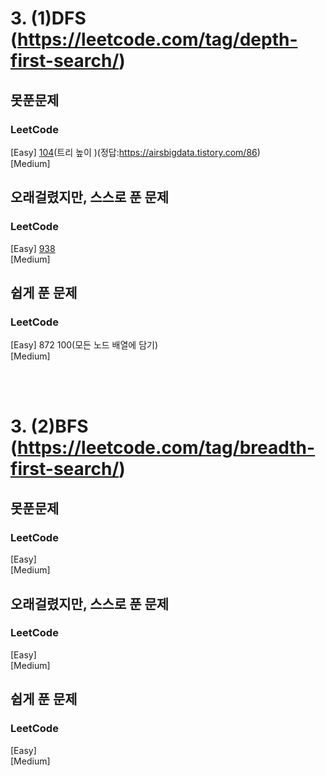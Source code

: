 # 3. (1)DFS (https://leetcode.com/tag/depth-first-search/)

## 못푼문제
### LeetCode <br>
[Easy] 
[104](https://leetcode.com/problems/maximum-depth-of-binary-tree/)(트리 높이 )(정답:https://airsbigdata.tistory.com/86)
<br>
[Medium] 

## 오래걸렸지만, 스스로 푼 문제
### LeetCode <br>
[Easy] 
[938](https://leetcode.com/problems/range-sum-of-bst/)
<br>
[Medium] 

## 쉽게 푼 문제
### LeetCode <br>
[Easy] 872 100(모든 노드 배열에 담기)
<br>
[Medium] 

<br><br>
# 3. (2)BFS (https://leetcode.com/tag/breadth-first-search/)

## 못푼문제
### LeetCode <br>
[Easy] 
<br>
[Medium] 

## 오래걸렸지만, 스스로 푼 문제
### LeetCode <br>
[Easy] 
<br>
[Medium] 

## 쉽게 푼 문제
### LeetCode <br>
[Easy] 
<br>
[Medium] 
